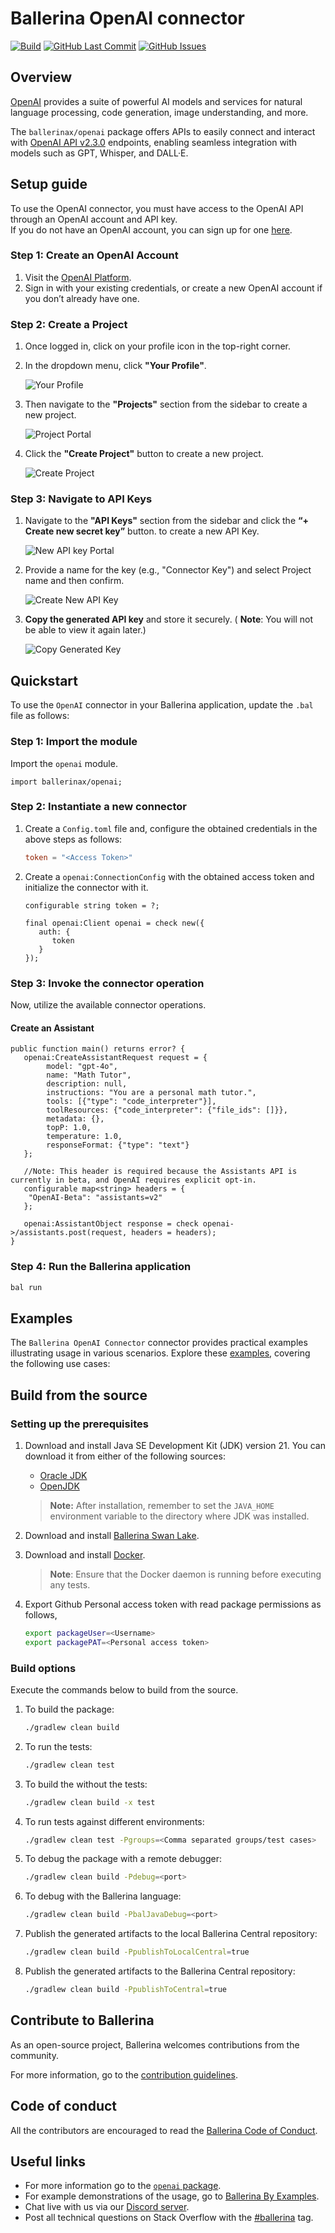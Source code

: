 # Ballerina OpenAI connector

[![Build](https://github.com/ballerina-platform/module-ballerinax-openai/actions/workflows/ci.yml/badge.svg)](https://github.com/ballerina-platform/module-ballerinax-openai/actions/workflows/ci.yml)
[![GitHub Last Commit](https://img.shields.io/github/last-commit/ballerina-platform/module-ballerinax-openai.svg)](https://github.com/ballerina-platform/module-ballerinax-openai/commits/master)
[![GitHub Issues](https://img.shields.io/github/issues/ballerina-platform/ballerina-library/module/openai.svg?label=Open%20Issues)](https://github.com/ballerina-platform/ballerina-library/labels/module%openai)

## Overview
[OpenAI](https://openai.com/) provides a suite of powerful AI models and services for natural language processing, code generation, image understanding, and more.

The `ballerinax/openai` package offers APIs to easily connect and interact with [OpenAI API v2.3.0](https://openai.com/api/) endpoints, enabling seamless integration with models such as GPT, Whisper, and DALL·E.

## Setup guide
To use the OpenAI connector, you must have access to the OpenAI API through an OpenAI account and API key.  
If you do not have an OpenAI account, you can sign up for one [here](https://platform.openai.com/signup).

### Step 1: Create an OpenAI Account
1. Visit the [OpenAI Platform](https://platform.openai.com/).
2. Sign in with your existing credentials, or create a new OpenAI account if you don’t already have one.

### Step 2: Create a Project
1. Once logged in, click on your profile icon in the top-right corner.
2. In the dropdown menu, click **"Your Profile"**. 

    ![Your Profile](https://raw.githubusercontent.com/ballerina-platform/module-ballerinax-openai/refs/heads/main/docs/setup/resources/your_profile.png)

3. Then navigate to the **"Projects"** section from the sidebar to create a new project.

   ![Project Portal](https://raw.githubusercontent.com/ballerina-platform/module-ballerinax-openai/refs/heads/main/docs/setup/resources/project_portal.png)

4. Click the **"Create Project"** button to create a new project.

   ![Create Project](https://raw.githubusercontent.com/ballerina-platform/module-ballerinax-openai/refs/heads/main/docs/setup/resources/create_project.png)
   
### Step 3: Navigate to API Keys
1. Navigate to the **"API Keys"** section from the sidebar and click the **“+ Create new secret key”** button. to create a new API Key.

   ![New API key Portal](https://raw.githubusercontent.com/ballerina-platform/module-ballerinax-openai/refs/heads/main/docs/setup/resources/api_key_portal.png)

2. Provide a name for the key (e.g., "Connector Key") and select Project name  and then confirm.

    ![Create New API Key](https://raw.githubusercontent.com/ballerina-platform/module-ballerinax-openai/refs/heads/main/docs/setup/resources/create_api_key.png)
3. **Copy the generated API key** and store it securely.  ( **Note**: You will not be able to view it again later.)

   ![Copy Generated Key](https://raw.githubusercontent.com/ballerina-platform/module-ballerinax-openai/refs/heads/main/docs/setup/resources/copy_key.png)

## Quickstart
To use the `OpenAI` connector in your Ballerina application, update the `.bal` file as follows:
### Step 1: Import the module
Import the `openai` module.
```ballerina
import ballerinax/openai;
```

### Step 2: Instantiate a new connector

1. Create a `Config.toml` file and, configure the obtained credentials in the above steps as follows:

   ```toml
   token = "<Access Token>"
   ```

2. Create a `openai:ConnectionConfig` with the obtained access token and initialize the connector with it.

   ```ballerina
   configurable string token = ?;

   final openai:Client openai = check new({
      auth: {
         token
      }
   });
   ```

### Step 3: Invoke the connector operation

Now, utilize the available connector operations.

#### Create an Assistant

```ballerina
public function main() returns error? {
   openai:CreateAssistantRequest request = {
        model: "gpt-4o",
        name: "Math Tutor",
        description: null,
        instructions: "You are a personal math tutor.",
        tools: [{"type": "code_interpreter"}],
        toolResources: {"code_interpreter": {"file_ids": []}},
        metadata: {},
        topP: 1.0,
        temperature: 1.0,
        responseFormat: {"type": "text"}
   };

   //Note: This header is required because the Assistants API is currently in beta, and OpenAI requires explicit opt-in.
   configurable map<string> headers = {
    "OpenAI-Beta": "assistants=v2"
   };

   openai:AssistantObject response = check openai->/assistants.post(request, headers = headers);
}
```

### Step 4: Run the Ballerina application

```bash
bal run
```


## Examples

The `Ballerina OpenAI Connector` connector provides practical examples illustrating usage in various scenarios. Explore these [examples](https://github.com/module-ballerinax-openai/tree/main/examples/), covering the following use cases:

[//]: # (TODO: Add examples)

## Build from the source

### Setting up the prerequisites

1. Download and install Java SE Development Kit (JDK) version 21. You can download it from either of the following sources:

    * [Oracle JDK](https://www.oracle.com/java/technologies/downloads/)
    * [OpenJDK](https://adoptium.net/)

   > **Note:** After installation, remember to set the `JAVA_HOME` environment variable to the directory where JDK was installed.

2. Download and install [Ballerina Swan Lake](https://ballerina.io/).

3. Download and install [Docker](https://www.docker.com/get-started).

   > **Note**: Ensure that the Docker daemon is running before executing any tests.

4. Export Github Personal access token with read package permissions as follows,

    ```bash
    export packageUser=<Username>
    export packagePAT=<Personal access token>
    ```

### Build options

Execute the commands below to build from the source.

1. To build the package:

   ```bash
   ./gradlew clean build
   ```

2. To run the tests:

   ```bash
   ./gradlew clean test
   ```

3. To build the without the tests:

   ```bash
   ./gradlew clean build -x test
   ```

4. To run tests against different environments:

   ```bash
   ./gradlew clean test -Pgroups=<Comma separated groups/test cases>
   ```

5. To debug the package with a remote debugger:

   ```bash
   ./gradlew clean build -Pdebug=<port>
   ```

6. To debug with the Ballerina language:

   ```bash
   ./gradlew clean build -PbalJavaDebug=<port>
   ```

7. Publish the generated artifacts to the local Ballerina Central repository:

    ```bash
    ./gradlew clean build -PpublishToLocalCentral=true
    ```

8. Publish the generated artifacts to the Ballerina Central repository:

   ```bash
   ./gradlew clean build -PpublishToCentral=true
   ```

## Contribute to Ballerina

As an open-source project, Ballerina welcomes contributions from the community.

For more information, go to the [contribution guidelines](https://github.com/ballerina-platform/ballerina-lang/refs/heads/master/CONTRIBUTING.md).

## Code of conduct

All the contributors are encouraged to read the [Ballerina Code of Conduct](https://ballerina.io/code-of-conduct).

## Useful links

* For more information go to the [`openai` package](https://central.ballerina.io/ballerinax/openai/latest).
* For example demonstrations of the usage, go to [Ballerina By Examples](https://ballerina.io/learn/by-example/).
* Chat live with us via our [Discord server](https://discord.gg/ballerinalang).
* Post all technical questions on Stack Overflow with the [#ballerina](https://stackoverflow.com/questions/tagged/ballerina) tag.
